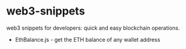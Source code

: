 # web3-snippets
web3 snippets for developers: quick and easy blockchain operations.

- EthBalance.js - get the ETH balance of any wallet address
